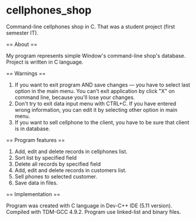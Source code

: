# cellphones_shop
Command-line cellphones shop in C. That was a student project (first semester IT). 

== About ==

My program represents simple Window's command-line shop's database. Project is written in C language.

== Warnings ==

1. If you want to exit program AND save changes — you have to select last option in the main menu. You can't exit application by click "X" on command line, because you'll lose your changes.
2. Don't try to exit data input menu with CTRL+C. If you have entered wrong information, you can edit it by selecting other option in main menu.
3. If you want to sell cellphone to the client, you have to be sure that client is in database.

== Program features ==

1. Add, edit and delete records in cellphones list.
2. Sort list by specified field
3. Delete all records by specified field
4. Add, edit and delete records in customers list.
5. Sell phones to selected customer.
6. Save data in files.

== Implementation ==

Program was created with C language in Dev-C++ IDE (5.11 version). Compiled with TDM-GCC 4.9.2. Program use linked-list and binary files.
